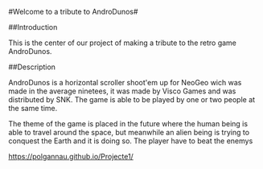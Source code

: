 #Welcome to a tribute to AndroDunos#

##Introduction

This is the center of our project of making a tribute to the retro game AndroDunos.

##Description

AndroDunos is a horizontal scroller shoot'em up for NeoGeo wich was made in the average ninetees, it was made by Visco Games and was distributed by SNK. The game is able to be played by one or two people at the same time.

The theme of the game is placed in the future where the human being is able to travel around the space, but meanwhile an alien being is trying to conquest the Earth and it is doing so. The player have to beat the enemys







https://polgannau.github.io/Projecte1/
